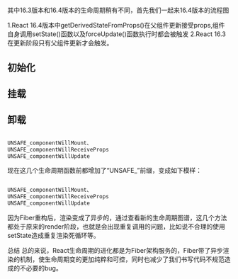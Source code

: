 #




其中16.3版本和16.4版本的生命周期稍有不同，首先我们一起来16.4版本的流程图



1.React 16.4版本中getDerivedStateFromProps()在父组件更新接受props,组件自身调用setState()函数以及forceUpdate()函数执行时都会被触发
2.React 16.3在更新阶段只有父组件更新才会触发。

## 初始化 




## 挂载



## 卸载

```js

UNSAFE_componentWillMount、
UNSAFE_componentWillReceiveProps
UNSAFE_componentWillUpdate

```

现在这几个生命周期函数前都增加了“UNSAFE_”前缀，变成如下模样：

```js

UNSAFE_componentWillMount、
UNSAFE_componentWillReceiveProps
UNSAFE_componentWillUpdate

```

因为Fiber重构后，渲染变成了异步的，通过查看新的生命周期图谱，这几个方法都处于原来的render阶段，也就是会出现重复调用的问题，比如说不合理的使用setState造成重复渲染死循环等。

总结
总的来说，React生命周期的进化都是为Fiber架构服务的，Fiber带了异步渲染的机制，使生命周期变的更加纯粹和可控，同时也减少了我们书写代码不规范造成的不必要的bug。